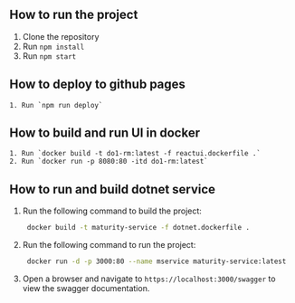 ## How to run the project
1. Clone the repository
2. Run `npm install`
3. Run `npm start`

## How to deploy to github pages

```
1. Run `npm run deploy`

```

## How to build and run UI in docker

```
1. Run `docker build -t do1-rm:latest -f reactui.dockerfile .`
2. Run `docker run -p 8080:80 -itd do1-rm:latest`
```

## How to run and build dotnet service

1. Run the following command to build the project:
   ```sh
    docker build -t maturity-service -f dotnet.dockerfile .
    ```

2. Run the following command to run the project:
    ```sh
     docker run -d -p 3000:80 --name mservice maturity-service:latest
     ```

3. Open a browser and navigate to `https://localhost:3000/swagger` to view the swagger documentation.


